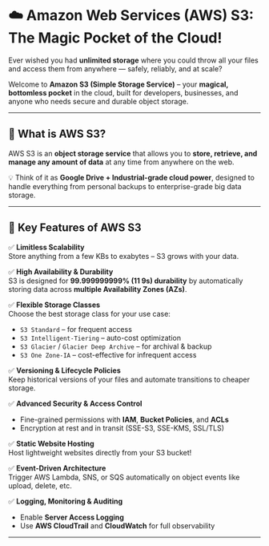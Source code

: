# ☁️ Amazon Web Services (AWS) S3: The Magic Pocket of the Cloud!

Ever wished you had **unlimited storage** where you could throw all your files and access them from anywhere — safely, reliably, and at scale?

Welcome to **Amazon S3 (Simple Storage Service)** – your **magical, bottomless pocket** in the cloud, built for developers, businesses, and anyone who needs secure and durable object storage.

---

## 🔹 What is AWS S3?

AWS S3 is an **object storage service** that allows you to **store, retrieve, and manage any amount of data** at any time from anywhere on the web.

💡 Think of it as **Google Drive + Industrial-grade cloud power**, designed to handle everything from personal backups to enterprise-grade big data storage.

---

## 🔹 Key Features of AWS S3

✅ **Limitless Scalability**  
Store anything from a few KBs to exabytes – S3 grows with your data.

✅ **High Availability & Durability**  
S3 is designed for **99.999999999% (11 9s) durability** by automatically storing data across **multiple Availability Zones (AZs)**.

✅ **Flexible Storage Classes**  
Choose the best storage class for your use case:
- `S3 Standard` – for frequent access
- `S3 Intelligent-Tiering` – auto-cost optimization
- `S3 Glacier` / `Glacier Deep Archive` – for archival & backup
- `S3 One Zone-IA` – cost-effective for infrequent access

✅ **Versioning & Lifecycle Policies**  
Keep historical versions of your files and automate transitions to cheaper storage.

✅ **Advanced Security & Access Control**  
- Fine-grained permissions with **IAM**, **Bucket Policies**, and **ACLs**
- Encryption at rest and in transit (SSE-S3, SSE-KMS, SSL/TLS)

✅ **Static Website Hosting**  
Host lightweight websites directly from your S3 bucket!

✅ **Event-Driven Architecture**  
Trigger AWS Lambda, SNS, or SQS automatically on object events like upload, delete, etc.

✅ **Logging, Monitoring & Auditing**  
- Enable **Server Access Logging**
- Use **AWS CloudTrail** and **CloudWatch** for full observability

---


